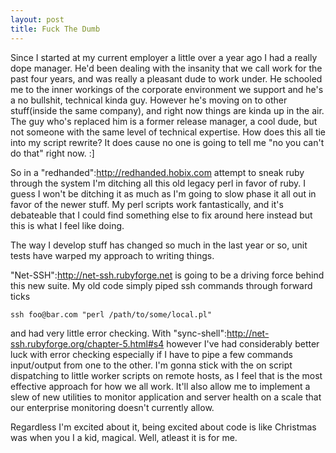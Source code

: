 ```yaml
--- 
layout: post
title: Fuck The Dumb
---
```

Since I started at my current employer a little over a year ago I had a really dope manager.  He'd been dealing with the insanity that we call work for the past four years, and was really a pleasant dude to work under.  He schooled me to the inner workings of the corporate environment we support and he's a no bullshit, technical kinda guy.  However he's moving on to other stuff(inside the same company), and right now things are kinda up in the air.  The guy who's replaced him is a former release manager, a cool dude, but not someone with the same level of technical expertise.  How does this all tie into my script rewrite?  It does cause no one is going to tell me "no you can't do that" right now. :]

So in a "redhanded":http://redhanded.hobix.com attempt to sneak ruby through the system I'm ditching all this old legacy perl in favor of ruby.  I guess I won't be ditching it as much as I'm going to slow phase it all out in favor of the newer stuff.  My perl scripts work fantastically, and it's debateable that I could find something else to fix around here instead but this is what I feel like doing.

The way I develop stuff has changed so much in the last year or so, unit tests have warped my approach to writing things.

"Net-SSH":http://net-ssh.rubyforge.net is going to be a driving force behind this new suite.  My old code simply piped ssh commands through forward ticks<pre>`ssh foo@bar.com "perl /path/to/some/local.pl"`</pre> and had very little error checking.  With "sync-shell":http://net-ssh.rubyforge.org/chapter-5.html#s4 however I've had considerably better luck with error checking especially if I have to pipe a few commands input/output from one to the other.  I'm gonna stick with the on script dispatching to little worker scripts on remote hosts, as I feel that is the most effective approach for how we all work.  It'll also allow me to implement a slew of new utilities to monitor application and server health on a scale that our enterprise monitoring doesn't currently allow.  

Regardless I'm excited about it, being excited about code is like Christmas was when you I a kid, magical.  Well, atleast it is for me.
